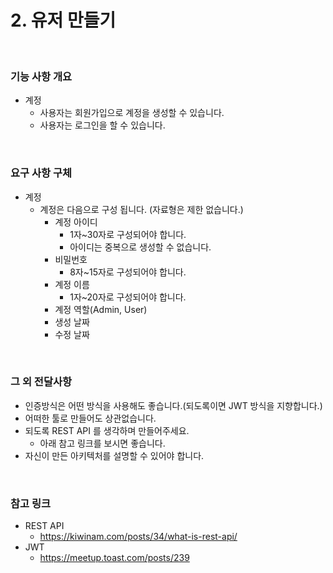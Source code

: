 # 2. 유저 만들기

<br>

### 기능 사항 개요

- 계정
    - 사용자는 회원가입으로 계정을 생성할 수 있습니다.
    - 사용자는 로그인을 할 수 있습니다.

<br>

### 요구 사항 구체

- 계정
    - 계정은 다음으로 구성 됩니다. (자료형은 제한 없습니다.)
        - 계정 아이디
            - 1자~30자로 구성되어야 합니다.
            - 아이디는 중복으로 생성할 수 없습니다.
        - 비밀번호
            - 8자~15자로 구성되어야 합니다.
        - 계정 이름
            - 1자~20자로 구성되어야 합니다.
        - 계정 역할(Admin, User)
        - 생성 날짜
        - 수정 날짜

<br>


### 그 외 전달사항

- 인증방식은 어떤 방식을 사용해도 좋습니다.(되도록이면 JWT 방식을 지향합니다.)
- 어떠한 툴로 만들어도 상관없습니다.
- 되도록 REST API 를 생각하며 만들어주세요.
    - 아래 참고 링크를 보시면 좋습니다.
- 자신이 만든 아키텍처를 설명할 수 있어야 합니다.

<br>

### 참고 링크

- REST API 
    - https://kiwinam.com/posts/34/what-is-rest-api/
- JWT
    - https://meetup.toast.com/posts/239